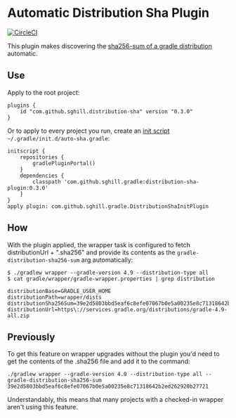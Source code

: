 Automatic Distribution Sha Plugin
=================================

[![CircleCI](https://circleci.com/gh/sghill/distribution-sha-plugin.svg?style=svg)](https://circleci.com/gh/sghill/distribution-sha-plugin)

This plugin makes discovering the [sha256-sum of a gradle distribution][sha256]
automatic.

Use
---

Apply to the root project:

    plugins {
        id "com.github.sghill.distribution-sha" version "0.3.0"
    }

Or to apply to every project you run, create an [init script][init]
`~/.gradle/init.d/auto-sha.gradle`:

    initscript {
        repositories {
            gradlePluginPortal()
        }
        dependencies {
            classpath 'com.github.sghill.gradle:distribution-sha-plugin:0.3.0'
        }
    }
    apply plugin: com.github.sghill.gradle.DistributionShaInitPlugin


How
---

With the plugin applied, the wrapper task is configured to fetch distributionUrl + ".sha256"
and provide its contents as the `gradle-distribution-sha256-sum` arg automatically:

    $ ./gradlew wrapper --gradle-version 4.9 --distribution-type all
    $ cat gradle/wrapper/gradle-wrapper.properties | grep distribution

    distributionBase=GRADLE_USER_HOME
    distributionPath=wrapper/dists
    distributionSha256Sum=39e2d5803bbd5eaf6c8efe07067b0e5a00235e8c71318642b2ed262920b27721
    distributionUrl=https\://services.gradle.org/distributions/gradle-4.9-all.zip


Previously
----------

To get this feature on wrapper upgrades without the plugin you'd need to get the contents
of the .sha256 file and add it to the command:

    ./gradlew wrapper --gradle-version 4.9 --distribution-type all --gradle-distribution-sha256-sum 39e2d5803bbd5eaf6c8efe07067b0e5a00235e8c71318642b2ed262920b27721

Understandably, this means that many projects with a checked-in wrapper aren't using this
feature.

[sha256]: https://docs.gradle.org/current/userguide/gradle_wrapper.html
[init]: https://docs.gradle.org/current/userguide/init_scripts.html


